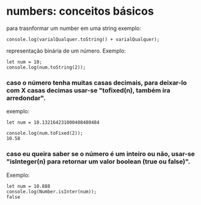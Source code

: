 # numbers: conceitos  básicos
para trasnformar um number em uma string 
exemplo:
```
console.log(varialQualquer.toString() + varialQualquer);
```
representação binária de um número.
Exemplo:
```
let num = 10;
console.log(num.toString(2));
```
### caso o número tenha muitas casas decimais, para deixar-lo com X casas decimas usar-se "tofixed(n), também ira arredondar".
exemplo:
```
let num = 10.132164231000408480484

console.log(num.toFixed(2));
10.58
```
### caso eu queira saber se o número é um inteiro ou não, usar-se "isInteger(n) para retornar um valor boolean (true ou false)".
Exemplo:
```
let num = 10.888
console.log(Number.isInter(num));
false
```

